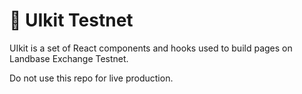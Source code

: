 # 🥞 UIkit Testnet

UIkit is a set of React components and hooks used to build pages on Landbase Exchange Testnet. 

Do not use this repo for live production.
